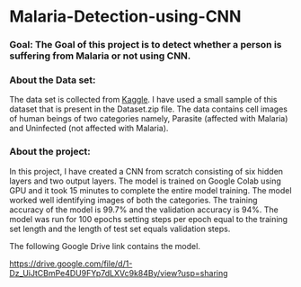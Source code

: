 # Malaria-Detection-using-CNN

### Goal: The Goal of this project is to detect whether a person is suffering from Malaria or not using CNN.

### About the Data set:
The data set is collected from [Kaggle](https://www.kaggle.com/iarunava/cell-images-for-detecting-malaria). I have used a small sample of this dataset that is present in the Dataset.zip file. The data contains cell images of human beings of two categories namely, Parasite (affected with Malaria) and Uninfected (not affected with Malaria).

### About the project:
In this project, I have created a CNN from scratch consisting of six hidden layers and two output layers. The model is trained on Google Colab using GPU and it took 15 minutes to complete the entire model training. The model worked well identifying images of both the categories. The training accuracy of the model is 99.7% and the validation accuracy is 94%. The model was run for 100 epochs setting steps per epoch equal to the training set length and the length of test set equals validation steps. 

The following Google Drive link contains the model.

https://drive.google.com/file/d/1-Dz_UiJtCBmPe4DU9FYp7dLXVc9k84By/view?usp=sharing
